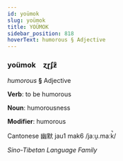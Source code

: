```yaml
---
id: yoümok
slug: yoümok
title: YOÜMOK
sidebar_position: 818
hoverText: humorous § Adjective
---
```


### yoümok&emsp;<span kind="abugida">ɀɽʄƶ̑</span>

*humorous* **§** Adjective

**Verb**: to be humorous

**Noun**: humorousness

**Modifier**: humorous

Cantonese 幽默 jau1 mak6 /jaːu̯.maːk̚/

*Sino-Tibetan Language Family*